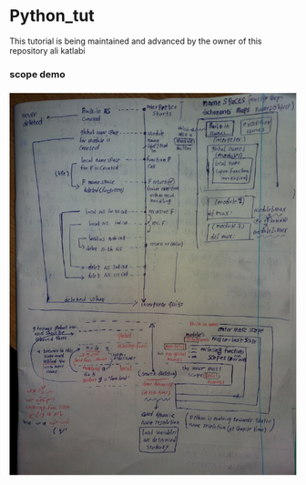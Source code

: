 # Python_tut

This tutorial is being maintained and advanced by the owner of this repository ali katlabi

###
###
###
###
###

### scope demo
###
![alt text](https://github.com/aliKatlabi/Python_tut/blob/master/Scopes.jpg)
